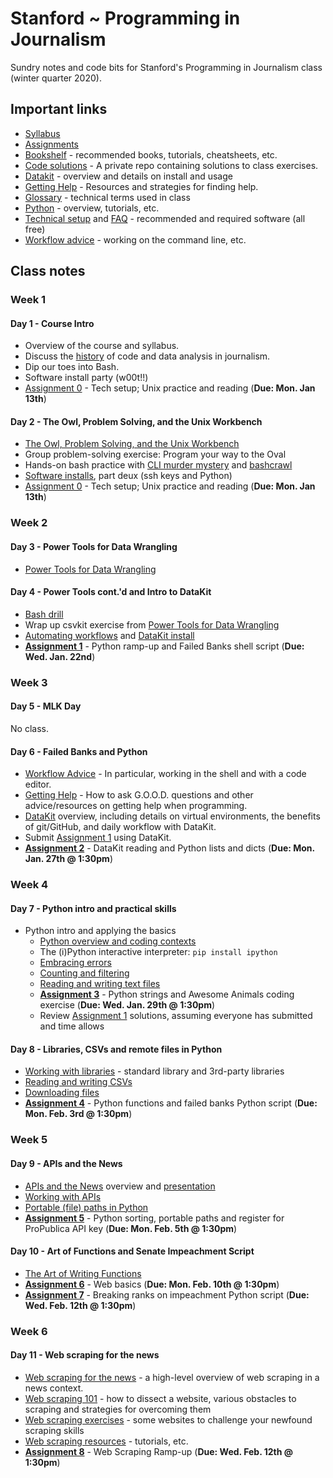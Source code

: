 # Stanford ~ Programming in Journalism

Sundry notes and code bits for Stanford's Programming in Journalism class (winter quarter 2020).

## Important links

* [Syllabus][]
* [Assignments](assignments/README.md)
* [Bookshelf](docs/bookshelf.md) - recommended books, tutorials, cheatsheets, etc.
* [Code solutions](https://github.com/zstumgoren/stanford-progj-2020-solutions) - A private repo containing solutions to class exercises.
* [Datakit](docs/datakit.md) - overview and details on install and usage
* [Getting Help](docs/getting_help.md) - Resources and strategies for finding help.
* [Glossary](docs/glossary.md) - technical terms used in class
* [Python](docs/python/README.md) - overview, tutorials, etc.
* [Technical setup](docs/tech_setup.md) and [FAQ](docs/tech_faq.md) - recommended and required software (all free)
* [Workflow advice](docs/workflow_advice.md) - working on the command line, etc.

[Syllabus]: https://canvas.stanford.edu/courses/111874/assignments/syllabus

## Class notes

### Week 1

#### Day 1 - Course Intro

* Overview of the course and syllabus.
* Discuss the [history](docs/history.md) of code and data analysis in journalism. 
* Dip our toes into Bash. 
* Software install party (w00t!!)
* [Assignment 0](assignments/0.md) - Tech setup; Unix practice and reading (**Due: Mon. Jan 13th**)

#### Day 2 - The Owl, Problem Solving, and the Unix Workbench

* [The Owl, Problem Solving, and the Unix Workbench](docs/owl_probs_unix.md)
* Group problem-solving exercise: Program your way to the Oval
* Hands-on bash practice with [CLI murder mystery][] and [bashcrawl][]
* [Software installs](docs/tech_setup.md), part deux (ssh keys and Python)
* [Assignment 0](assignments/0.md) - Tech setup; Unix practice and reading (**Due: Mon. Jan 13th**)

[CLI murder mystery]: https://github.com/veltman/clmystery
[bashcrawl]: https://gitlab.com/slackermedia/bashcrawl

### Week 2

#### Day 3 - Power Tools for Data Wrangling

* [Power Tools for Data Wrangling](docs/power_tools_for_data_wrangling.md)

#### Day 4 - Power Tools cont.'d and Intro to DataKit

* [Bash drill](exercises/bash_dril.md)
* Wrap up csvkit exercise from [Power Tools for Data Wrangling](docs/power_tools_for_data_wrangling.md)
* [Automating workflows](docs/automating_workflows.md) and [DataKit install](docs/datakit.md)
* **[Assignment 1](assignments/1.md)** - Python ramp-up and Failed Banks shell script (**Due: Wed. Jan. 22nd**)

### Week 3

#### Day 5 - MLK Day

No class.

#### Day 6 - Failed Banks and Python

* [Workflow Advice](docs/workflow_advice.md) - In particular, working in the shell and with a code editor.
* [Getting Help](docs/getting_help.md) - How to ask G.O.O.D. questions and other advice/resources on getting help when programming.
* [DataKit](docs/datakit.md) overview, including details on virtual environments, the benefits of git/GitHub, and daily workflow with DataKit.
* Submit [Assignment 1](assignments/1.md) using DataKit.
* **[Assignment 2](assignments/2.md)** - DataKit reading and Python lists and dicts (**Due: Mon. Jan. 27th @ 1:30pm**)

### Week 4

#### Day 7 - Python intro and practical skills


* Python intro and applying the basics
  * [Python overview and coding contexts](docs/python/overview.md)
  * The (i)Python interactive interpreter: `pip install ipython`
  * [Embracing errors](docs/python/embracing_errors.md)
  * [Counting and filtering](docs/python/count_filter.md)
  * [Reading and writing text files](docs/python/file_io.md)
  * **[Assignment 3](assignments/3.md)** - Python strings and Awesome Animals coding exercise (**Due: Wed. Jan. 29th @ 1:30pm**)
  * Review [Assignment 1](assignments/1.md) solutions, assuming everyone has submitted and time allows

#### Day 8 - Libraries, CSVs and remote files in Python
  
  * [Working with libraries](docs/python/libraries.md) - standard library and 3rd-party libraries
  * [Reading and writing CSVs](docs/python/csv.md)
  * [Downloading files](docs/python/remote_files.md)
  * **[Assignment 4](assignments/4.md)** - Python functions and failed banks Python script (**Due: Mon. Feb. 3rd @ 1:30pm**)

### Week 5

#### Day 9 - APIs and the News

* [APIs and the News](docs/apis_and_the_news.md) overview and [presentation](https://tinyurl.com/apis-and-the-news)
* [Working with APIs](docs/python/working_with_apis.md)
* [Portable (file) paths in Python](docs/python/portable_paths.md)
* **[Assignment 5](assignments/5.md)** - Python sorting, portable paths and register for ProPublica API key (**Due: Mon. Feb. 5th @ 1:30pm**)

#### Day 10 - Art of Functions and Senate Impeachment Script

* [The Art of Writing Functions](docs/python/art_of_functions.md)
* **[Assignment 6](assignments/6.md)** - Web basics (**Due: Mon. Feb. 10th @ 1:30pm**)
* **[Assignment 7](assignments/7.md)** - Breaking ranks on impeachment Python script (**Due: Wed. Feb. 12th @ 1:30pm**)


### Week 6

#### Day 11 - Web scraping for the news

* [Web scraping for the news](docs/web_scraping/README.md) - a high-level overview of web scraping in a news context.
* [Web scraping 101](docs/web_scraping/101.md) - how to dissect a website, various obstacles to scraping and strategies for overcoming them
* [Web scraping exercises](docs/web_scraping/exercises.md) - some websites to challenge your newfound scraping skills
* [Web scraping resources](docs/web_scraping/resources.md) - tutorials, etc.
* **[Assignment 8](assignments/8.md)** - Web Scraping Ramp-up (**Due: Wed. Feb. 12th @ 1:30pm**)